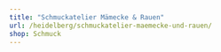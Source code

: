```yaml
---
title: "Schmuckatelier Mämecke & Rauen"
url: /heidelberg/schmuckatelier-maemecke-und-rauen/
shop: Schmuck
---
```

